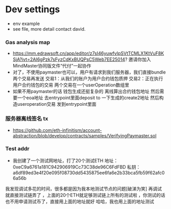 # Dev settings
+ env example
+ see file, more detail contact david.
### Gas analysis map
+ https://mm.edrawsoft.cn/app/editor/z7sI46yuwfvIpSVtTCMLX1KtVuF8KSjA?ivt=2AI6gPzk7sFyzCdKxBUQPsC5Web7EE25014?
邀请你加入MindMaster协同版文件“代付”一起协作
+ 对了，不使用paymaster也可以，用户有请求到我们服务器，我们直接bundle两个交易再发送
交易1：从我们的账户为用户合约钱包质押
交易2：正在执行用户合约钱包的交易
两个交易在一个userOperation数组里
+ 如果不用paymaster的话 钱包生成还挺复杂的 离线算出合约钱包地址 然后需要一个eoa地址 去entrypoint里面deposit to 一下生成的create2地址  然后构造useroperation交易 发到entrypoint里面

### 服务器离线签名 tx
+ https://github.com/eth-infinitism/account-abstraction/blob/develop/contracts/samples/VerifyingPaymaster.sol

### Test addr
+ 我创建了一个测试网地址，打了20个测试ETH
地址：
0xeC9a6761a181C942906919Cc73C38de96C6FdFBD
私钥：
a6df89ed3e4f20e095f08730dd5435875ee6fa6e2b33bca5fb59f62afc06a56b

我发现调试多花的时间，很多都是因为我本地测试节点的问题[破涕为笑]
再调试就直接测试链弄了 ，上面的20个ETH就足够测试链上所有的测试啦 ，你测试的话也不用申请测试币了，直接用上面的地址就好 哈哈，我也用上面的地址测试